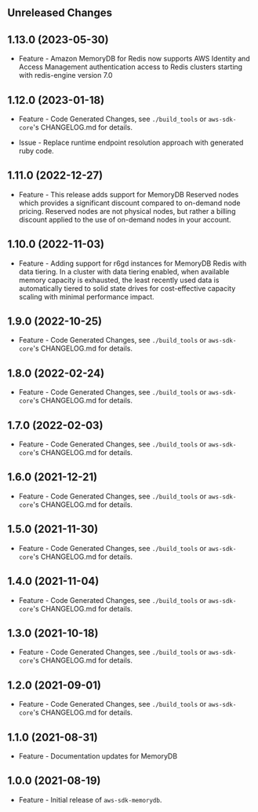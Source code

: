 Unreleased Changes
------------------

1.13.0 (2023-05-30)
------------------

* Feature - Amazon MemoryDB for Redis now supports AWS Identity and Access Management authentication access to Redis clusters starting with redis-engine version 7.0

1.12.0 (2023-01-18)
------------------

* Feature - Code Generated Changes, see `./build_tools` or `aws-sdk-core`'s CHANGELOG.md for details.

* Issue - Replace runtime endpoint resolution approach with generated ruby code.

1.11.0 (2022-12-27)
------------------

* Feature - This release adds support for MemoryDB Reserved nodes which provides a significant discount compared to on-demand node pricing. Reserved nodes are not physical nodes, but rather a billing discount applied to the use of on-demand nodes in your account.

1.10.0 (2022-11-03)
------------------

* Feature - Adding support for r6gd instances for MemoryDB Redis with data tiering. In a cluster with data tiering enabled, when available memory capacity is exhausted, the least recently used data is automatically tiered to solid state drives for cost-effective capacity scaling with minimal performance impact.

1.9.0 (2022-10-25)
------------------

* Feature - Code Generated Changes, see `./build_tools` or `aws-sdk-core`'s CHANGELOG.md for details.

1.8.0 (2022-02-24)
------------------

* Feature - Code Generated Changes, see `./build_tools` or `aws-sdk-core`'s CHANGELOG.md for details.

1.7.0 (2022-02-03)
------------------

* Feature - Code Generated Changes, see `./build_tools` or `aws-sdk-core`'s CHANGELOG.md for details.

1.6.0 (2021-12-21)
------------------

* Feature - Code Generated Changes, see `./build_tools` or `aws-sdk-core`'s CHANGELOG.md for details.

1.5.0 (2021-11-30)
------------------

* Feature - Code Generated Changes, see `./build_tools` or `aws-sdk-core`'s CHANGELOG.md for details.

1.4.0 (2021-11-04)
------------------

* Feature - Code Generated Changes, see `./build_tools` or `aws-sdk-core`'s CHANGELOG.md for details.

1.3.0 (2021-10-18)
------------------

* Feature - Code Generated Changes, see `./build_tools` or `aws-sdk-core`'s CHANGELOG.md for details.

1.2.0 (2021-09-01)
------------------

* Feature - Code Generated Changes, see `./build_tools` or `aws-sdk-core`'s CHANGELOG.md for details.

1.1.0 (2021-08-31)
------------------

* Feature - Documentation updates for MemoryDB

1.0.0 (2021-08-19)
------------------

* Feature - Initial release of `aws-sdk-memorydb`.


